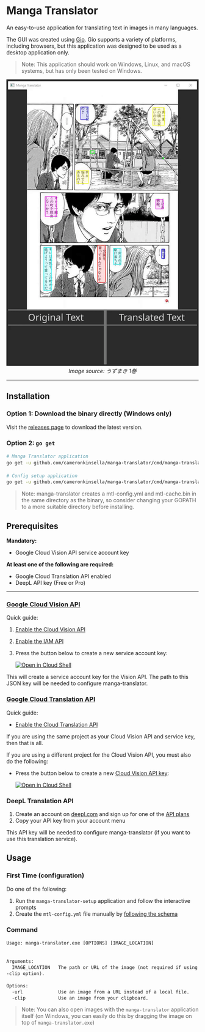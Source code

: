 # Manga Translator

An easy-to-use application for translating text in images in many languages.

The GUI was created using [Gio](https://gioui.org/). Gio supports a variety of platforms, including browsers, but this
application was designed to be used as a desktop application only.

> Note: This application should work on Windows, Linux, and macOS systems, but has only been tested on Windows.

<p align="center">
   <img src="https://github.com/cameronkinsella/manga-translator/blob/master/images/example-translation.gif?raw=true"  alt="Example Translation"/>
   <br/>
   <cite>Image source: うずまき 1巻</cite>
</p>

---

## Installation

### Option 1: Download the binary directly (Windows only)

Visit the [releases page](https://github.com/cameronkinsella/manga-translator/releases/latest/)
to download the latest version.

### Option 2: `go get`

```sh
# Manga Translator application
go get -u github.com/cameronkinsella/manga-translator/cmd/manga-translator

# Config setup application
go get -u github.com/cameronkinsella/manga-translator/cmd/manga-translator-setup
```

> Note: manga-translator creates a mtl-config.yml and mtl-cache.bin in the same directory as the binary,
> so consider changing your GOPATH to a more suitable directory before installing.

## Prerequisites

**Mandatory:**

- Google Cloud Vision API service account key

**At least one of the following are required:**

- Google Cloud Translation API enabled
- DeepL API key (Free or Pro)

---

### [Google Cloud Vision API](https://cloud.google.com/vision/docs/before-you-begin)

Quick guide:
1. [Enable the Cloud Vision API](https://console.cloud.google.com/flows/enableapi?apiid=vision.googleapis.com)
2. [Enable the IAM API](https://console.cloud.google.com/flows/enableapi?apiid=iam.googleapis.com)
3. Press the button below to create a new service account key:

   [![Open in Cloud Shell][shell_img]][sa_key]

This will create a service account key for the Vision API. The path to this JSON key will be needed to configure
manga-translator.

### [Google Cloud Translation API](https://cloud.google.com/translate/docs/setup)

Quick guide:

- [Enable the Cloud Translation API](https://console.cloud.google.com/flows/enableapi?apiid=translate.googleapis.com)

If you are using the same project as your Cloud Vision API and service key, then that is all.

If you are using a different project for the Cloud Vision API, you must also do the following:

- Press the button below to create a new [Cloud Vision API key](https://cloud.google.com/docs/authentication/api-keys?hl=en#creating_an_api_key):

   [![Open in Cloud Shell][shell_img]][api_key]

### DeepL Translation API

1. Create an account on [deepl.com](https://deepl.com) and sign up for one of the
   [API plans](https://www.deepl.com/pro#developer)
2. Copy your API key from your account menu

This API key will be needed to configure manga-translator (if you want to use this translation service).

## Usage

### First Time (configuration)

Do one of the following:

1. Run the `manga-translator-setup` application and follow the interactive prompts
2. Create the `mtl-config.yml` file manually
   by [following the schema](./pkg/config/mtl-config.schema.yml)

### Command

```
Usage: manga-translator.exe [OPTIONS] [IMAGE_LOCATION]


Arguments:
  IMAGE_LOCATION   The path or URL of the image (not required if using -clip option).

Options:
  -url             Use an image from a URL instead of a local file.
  -clip            Use an image from your clipboard.
```

> Note: You can also open images with the `manga-translator` application itself
(on Windows, you can easily do this by dragging the image on top of `manga-translator.exe`)

[shell_img]: https://gstatic.com/cloudssh/images/open-btn.png
[sa_key]: https://console.cloud.google.com/cloudshell/open?git_repo=https://github.com/cameronkinsella/manga-translator&open_in_editor=scripts/cloudshell/create-service-account-key.md
[api_key]: https://console.cloud.google.com/cloudshell/open?git_repo=https://github.com/cameronkinsella/manga-translator&open_in_editor=scripts/cloudshell/create-translation-api-key.md
